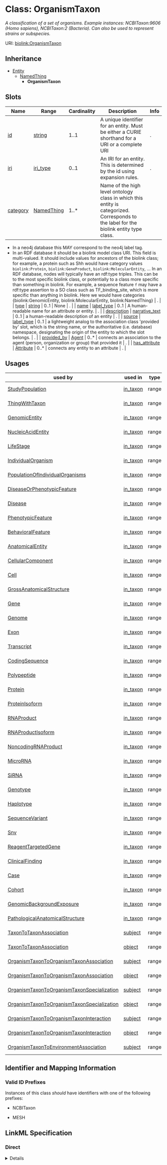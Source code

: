 # Class: OrganismTaxon
_A classification of a set of organisms. Example instances: NCBITaxon:9606 (Homo sapiens), NCBITaxon:2 (Bacteria). Can also be used to represent strains or subspecies._





URI: [biolink:OrganismTaxon](https://w3id.org/biolink/vocab/OrganismTaxon)




## Inheritance

* [Entity](Entity.md)
    * [NamedThing](NamedThing.md)
        * **OrganismTaxon**




## Slots

| Name | Range | Cardinality | Description  | Info |
| ---  | --- | --- | --- | --- |
| [id](id.md) | [string](string.md) | 1..1 | A unique identifier for an entity. Must be either a CURIE shorthand for a URI or a complete URI  | . |
| [iri](iri.md) | [iri_type](iri_type.md) | 0..1 | An IRI for an entity. This is determined by the id using expansion rules.  | . |
| [category](category.md) | [NamedThing](NamedThing.md) | 1..* | Name of the high level ontology class in which this entity is categorized. Corresponds to the label for the biolink entity type class.
 * In a neo4j database this MAY correspond to the neo4j label tag.
 * In an RDF database it should be a biolink model class URI.
This field is multi-valued. It should include values for ancestors of the biolink class; for example, a protein such as Shh would have category values `biolink:Protein`, `biolink:GeneProduct`, `biolink:MolecularEntity`, ...
In an RDF database, nodes will typically have an rdf:type triples. This can be to the most specific biolink class, or potentially to a class more specific than something in biolink. For example, a sequence feature `f` may have a rdf:type assertion to a SO class such as TF_binding_site, which is more specific than anything in biolink. Here we would have categories {biolink:GenomicEntity, biolink:MolecularEntity, biolink:NamedThing}  | . |
| [type](type.md) | [string](string.md) | 0..1 | None  | . |
| [name](name.md) | [label_type](label_type.md) | 0..1 | A human-readable name for an attribute or entity.  | . |
| [description](description.md) | [narrative_text](narrative_text.md) | 0..1 | a human-readable description of an entity  | . |
| [source](source.md) | [label_type](label_type.md) | 0..1 | a lightweight analog to the association class 'provided by' slot, which is the string name, or the authoritative (i.e. database) namespace, designating the origin of the entity to which the slot belongs.  | . |
| [provided_by](provided_by.md) | [Agent](Agent.md) | 0..* | connects an association to the agent (person, organization or group) that provided it  | . |
| [has_attribute](has_attribute.md) | [Attribute](Attribute.md) | 0..* | connects any entity to an attribute  | . |


## Usages


| used by | used in | type | used |
| ---  | --- | --- | --- |
| [StudyPopulation](StudyPopulation.md) | [in_taxon](in_taxon.md) | range | organism taxon |
| [ThingWithTaxon](ThingWithTaxon.md) | [in_taxon](in_taxon.md) | range | organism taxon |
| [GenomicEntity](GenomicEntity.md) | [in_taxon](in_taxon.md) | range | organism taxon |
| [NucleicAcidEntity](NucleicAcidEntity.md) | [in_taxon](in_taxon.md) | range | organism taxon |
| [LifeStage](LifeStage.md) | [in_taxon](in_taxon.md) | range | organism taxon |
| [IndividualOrganism](IndividualOrganism.md) | [in_taxon](in_taxon.md) | range | organism taxon |
| [PopulationOfIndividualOrganisms](PopulationOfIndividualOrganisms.md) | [in_taxon](in_taxon.md) | range | organism taxon |
| [DiseaseOrPhenotypicFeature](DiseaseOrPhenotypicFeature.md) | [in_taxon](in_taxon.md) | range | organism taxon |
| [Disease](Disease.md) | [in_taxon](in_taxon.md) | range | organism taxon |
| [PhenotypicFeature](PhenotypicFeature.md) | [in_taxon](in_taxon.md) | range | organism taxon |
| [BehavioralFeature](BehavioralFeature.md) | [in_taxon](in_taxon.md) | range | organism taxon |
| [AnatomicalEntity](AnatomicalEntity.md) | [in_taxon](in_taxon.md) | range | organism taxon |
| [CellularComponent](CellularComponent.md) | [in_taxon](in_taxon.md) | range | organism taxon |
| [Cell](Cell.md) | [in_taxon](in_taxon.md) | range | organism taxon |
| [GrossAnatomicalStructure](GrossAnatomicalStructure.md) | [in_taxon](in_taxon.md) | range | organism taxon |
| [Gene](Gene.md) | [in_taxon](in_taxon.md) | range | organism taxon |
| [Genome](Genome.md) | [in_taxon](in_taxon.md) | range | organism taxon |
| [Exon](Exon.md) | [in_taxon](in_taxon.md) | range | organism taxon |
| [Transcript](Transcript.md) | [in_taxon](in_taxon.md) | range | organism taxon |
| [CodingSequence](CodingSequence.md) | [in_taxon](in_taxon.md) | range | organism taxon |
| [Polypeptide](Polypeptide.md) | [in_taxon](in_taxon.md) | range | organism taxon |
| [Protein](Protein.md) | [in_taxon](in_taxon.md) | range | organism taxon |
| [ProteinIsoform](ProteinIsoform.md) | [in_taxon](in_taxon.md) | range | organism taxon |
| [RNAProduct](RNAProduct.md) | [in_taxon](in_taxon.md) | range | organism taxon |
| [RNAProductIsoform](RNAProductIsoform.md) | [in_taxon](in_taxon.md) | range | organism taxon |
| [NoncodingRNAProduct](NoncodingRNAProduct.md) | [in_taxon](in_taxon.md) | range | organism taxon |
| [MicroRNA](MicroRNA.md) | [in_taxon](in_taxon.md) | range | organism taxon |
| [SiRNA](SiRNA.md) | [in_taxon](in_taxon.md) | range | organism taxon |
| [Genotype](Genotype.md) | [in_taxon](in_taxon.md) | range | organism taxon |
| [Haplotype](Haplotype.md) | [in_taxon](in_taxon.md) | range | organism taxon |
| [SequenceVariant](SequenceVariant.md) | [in_taxon](in_taxon.md) | range | organism taxon |
| [Snv](Snv.md) | [in_taxon](in_taxon.md) | range | organism taxon |
| [ReagentTargetedGene](ReagentTargetedGene.md) | [in_taxon](in_taxon.md) | range | organism taxon |
| [ClinicalFinding](ClinicalFinding.md) | [in_taxon](in_taxon.md) | range | organism taxon |
| [Case](Case.md) | [in_taxon](in_taxon.md) | range | organism taxon |
| [Cohort](Cohort.md) | [in_taxon](in_taxon.md) | range | organism taxon |
| [GenomicBackgroundExposure](GenomicBackgroundExposure.md) | [in_taxon](in_taxon.md) | range | organism taxon |
| [PathologicalAnatomicalStructure](PathologicalAnatomicalStructure.md) | [in_taxon](in_taxon.md) | range | organism taxon |
| [TaxonToTaxonAssociation](TaxonToTaxonAssociation.md) | [subject](subject.md) | range | organism taxon |
| [TaxonToTaxonAssociation](TaxonToTaxonAssociation.md) | [object](object.md) | range | organism taxon |
| [OrganismTaxonToOrganismTaxonAssociation](OrganismTaxonToOrganismTaxonAssociation.md) | [subject](subject.md) | range | organism taxon |
| [OrganismTaxonToOrganismTaxonAssociation](OrganismTaxonToOrganismTaxonAssociation.md) | [object](object.md) | range | organism taxon |
| [OrganismTaxonToOrganismTaxonSpecialization](OrganismTaxonToOrganismTaxonSpecialization.md) | [subject](subject.md) | range | organism taxon |
| [OrganismTaxonToOrganismTaxonSpecialization](OrganismTaxonToOrganismTaxonSpecialization.md) | [object](object.md) | range | organism taxon |
| [OrganismTaxonToOrganismTaxonInteraction](OrganismTaxonToOrganismTaxonInteraction.md) | [subject](subject.md) | range | organism taxon |
| [OrganismTaxonToOrganismTaxonInteraction](OrganismTaxonToOrganismTaxonInteraction.md) | [object](object.md) | range | organism taxon |
| [OrganismTaxonToEnvironmentAssociation](OrganismTaxonToEnvironmentAssociation.md) | [subject](subject.md) | range | organism taxon |



## Identifier and Mapping Information


### Valid ID Prefixes

Instances of this class *should* have identifiers with one of the following prefixes:

* NCBITaxon

* MESH










## LinkML Specification

<!-- TODO: investigate https://stackoverflow.com/questions/37606292/how-to-create-tabbed-code-blocks-in-mkdocs-or-sphinx -->

### Direct

<details>
```yaml
name: organism taxon
id_prefixes:
- NCBITaxon
- MESH
aliases:
- taxon
- taxonomic classification
exact_mappings:
- WIKIDATA:Q16521
- STY:T001
- bioschemas:Taxon
narrow_mappings:
- dcid:BiologicalSpecies
description: 'A classification of a set of organisms. Example instances: NCBITaxon:9606
  (Homo sapiens), NCBITaxon:2 (Bacteria). Can also be used to represent strains or
  subspecies.'
in_subset:
- model_organism_database
from_schema: https://w3id.org/biolink/biolink-model
is_a: named thing
values_from:
- NCBITaxon
slot_usage:
  has taxonomic rank:
    name: has taxonomic rank
    mappings:
    - WIKIDATA:P105
    multivalued: false
    range: taxonomic rank

```
</details>

### Induced

<details>
```yaml
name: organism taxon
id_prefixes:
- NCBITaxon
- MESH
aliases:
- taxon
- taxonomic classification
exact_mappings:
- WIKIDATA:Q16521
- STY:T001
- bioschemas:Taxon
narrow_mappings:
- dcid:BiologicalSpecies
description: 'A classification of a set of organisms. Example instances: NCBITaxon:9606
  (Homo sapiens), NCBITaxon:2 (Bacteria). Can also be used to represent strains or
  subspecies.'
in_subset:
- model_organism_database
from_schema: https://w3id.org/biolink/biolink-model
is_a: named thing
values_from:
- NCBITaxon
slot_usage:
  has taxonomic rank:
    name: has taxonomic rank
    mappings:
    - WIKIDATA:P105
    multivalued: false
    range: taxonomic rank
attributes:
  id:
    name: id
    exact_mappings:
    - alliancegenome:primaryId
    - gff3:ID
    - gpi:DB_Object_ID
    description: A unique identifier for an entity. Must be either a CURIE shorthand
      for a URI or a complete URI
    in_subset:
    - translator_minimal
    from_schema: https://w3id.org/biolink/biolink-model
    identifier: true
    alias: id
    owner: organism taxon
    range: string
    required: true
  iri:
    name: iri
    exact_mappings:
    - WIKIDATA_PROPERTY:P854
    description: An IRI for an entity. This is determined by the id using expansion
      rules.
    in_subset:
    - translator_minimal
    - samples
    from_schema: https://w3id.org/biolink/biolink-model
    alias: iri
    owner: organism taxon
    range: iri type
  category:
    name: category
    description: "Name of the high level ontology class in which this entity is categorized.\
      \ Corresponds to the label for the biolink entity type class.\n * In a neo4j\
      \ database this MAY correspond to the neo4j label tag.\n * In an RDF database\
      \ it should be a biolink model class URI.\nThis field is multi-valued. It should\
      \ include values for ancestors of the biolink class; for example, a protein\
      \ such as Shh would have category values `biolink:Protein`, `biolink:GeneProduct`,\
      \ `biolink:MolecularEntity`, ...\nIn an RDF database, nodes will typically have\
      \ an rdf:type triples. This can be to the most specific biolink class, or potentially\
      \ to a class more specific than something in biolink. For example, a sequence\
      \ feature `f` may have a rdf:type assertion to a SO class such as TF_binding_site,\
      \ which is more specific than anything in biolink. Here we would have categories\
      \ {biolink:GenomicEntity, biolink:MolecularEntity, biolink:NamedThing}"
    in_subset:
    - translator_minimal
    from_schema: https://w3id.org/biolink/biolink-model
    is_a: type
    domain: entity
    multivalued: true
    designates_type: true
    alias: category
    owner: organism taxon
    is_class_field: true
    range: named thing
    required: true
  type:
    name: type
    exact_mappings:
    - alliancegenome:soTermId
    - gff3:type
    - gpi:DB_Object_Type
    from_schema: https://w3id.org/biolink/biolink-model
    slot_uri: rdf:type
    alias: type
    owner: organism taxon
    range: string
  name:
    name: name
    aliases:
    - label
    - display name
    - title
    exact_mappings:
    - gff3:Name
    - gpi:DB_Object_Name
    narrow_mappings:
    - dct:title
    - WIKIDATA_PROPERTY:P1476
    description: A human-readable name for an attribute or entity.
    in_subset:
    - translator_minimal
    - samples
    from_schema: https://w3id.org/biolink/biolink-model
    slot_uri: rdfs:label
    alias: name
    owner: organism taxon
    range: label type
  description:
    name: description
    aliases:
    - definition
    exact_mappings:
    - IAO:0000115
    - skos:definitions
    narrow_mappings:
    - gff3:Description
    description: a human-readable description of an entity
    in_subset:
    - translator_minimal
    from_schema: https://w3id.org/biolink/biolink-model
    slot_uri: dct:description
    alias: description
    owner: organism taxon
    range: narrative text
  source:
    name: source
    description: a lightweight analog to the association class 'provided by' slot,
      which is the string name, or the authoritative (i.e. database) namespace, designating
      the origin of the entity to which the slot belongs.
    in_subset:
    - translator_minimal
    from_schema: https://w3id.org/biolink/biolink-model
    alias: source
    owner: organism taxon
    range: label type
  provided by:
    name: provided by
    exact_mappings:
    - pav:providedBy
    description: connects an association to the agent (person, organization or group)
      that provided it
    deprecated: This slot is deprecated and replaced by a set of more precise slots
      for describing the source retrieval provenance of an Association.  These include
      'knowledge source' and its descendants 'primary knowledge source', 'original
      knowledge source', and 'aggregator knowledge source'.
    from_schema: https://w3id.org/biolink/biolink-model
    is_a: association slot
    domain: association
    multivalued: true
    alias: provided_by
    owner: organism taxon
    range: agent
  has attribute:
    name: has attribute
    exact_mappings:
    - SIO:000008
    close_mappings:
    - OBI:0001927
    narrow_mappings:
    - OBAN:association_has_subject_property
    - OBAN:association_has_object_property
    - CPT:has_possibly_included_panel_element
    - DRUGBANK:category
    - EFO:is_executed_in
    - HANCESTRO:0301
    - LOINC:has_action_guidance
    - LOINC:has_adjustment
    - LOINC:has_aggregation_view
    - LOINC:has_approach_guidance
    - LOINC:has_divisor
    - LOINC:has_exam
    - LOINC:has_method
    - LOINC:has_modality_subtype
    - LOINC:has_object_guidance
    - LOINC:has_scale
    - LOINC:has_suffix
    - LOINC:has_time_aspect
    - LOINC:has_time_modifier
    - LOINC:has_timing_of
    - NCIT:R88
    - NCIT:eo_disease_has_property_or_attribute
    - NCIT:has_data_element
    - NCIT:has_pharmaceutical_administration_method
    - NCIT:has_pharmaceutical_basic_dose_form
    - NCIT:has_pharmaceutical_intended_site
    - NCIT:has_pharmaceutical_release_characteristics
    - NCIT:has_pharmaceutical_state_of_matter
    - NCIT:has_pharmaceutical_transformation
    - NCIT:is_qualified_by
    - NCIT:qualifier_applies_to
    - NCIT:role_has_domain
    - NCIT:role_has_range
    - INO:0000154
    - HANCESTRO:0308
    - OMIM:has_inheritance_type
    - ORPHA:C016
    - ORPHA:C017
    - RO:0000053
    - RO:0000086
    - RO:0000087
    - SNOMED:has_access
    - SNOMED:has_clinical_course
    - SNOMED:has_count_of_base_of_active_ingredient
    - SNOMED:has_dose_form_administration_method
    - SNOMED:has_dose_form_release_characteristic
    - SNOMED:has_dose_form_transformation
    - SNOMED:has_finding_context
    - SNOMED:has_finding_informer
    - SNOMED:has_inherent_attribute
    - SNOMED:has_intent
    - SNOMED:has_interpretation
    - SNOMED:has_laterality
    - SNOMED:has_measurement_method
    - SNOMED:has_method
    - SNOMED:has_priority
    - SNOMED:has_procedure_context
    - SNOMED:has_process_duration
    - SNOMED:has_property
    - SNOMED:has_revision_status
    - SNOMED:has_scale_type
    - SNOMED:has_severity
    - SNOMED:has_specimen
    - SNOMED:has_state_of_matter
    - SNOMED:has_subject_relationship_context
    - SNOMED:has_surgical_approach
    - SNOMED:has_technique
    - SNOMED:has_temporal_context
    - SNOMED:has_time_aspect
    - SNOMED:has_units
    - UMLS:has_structural_class
    - UMLS:has_supported_concept_property
    - UMLS:has_supported_concept_relationship
    - UMLS:may_be_qualified_by
    description: connects any entity to an attribute
    in_subset:
    - samples
    from_schema: https://w3id.org/biolink/biolink-model
    domain: entity
    multivalued: true
    alias: has_attribute
    owner: organism taxon
    range: attribute

```
</details>